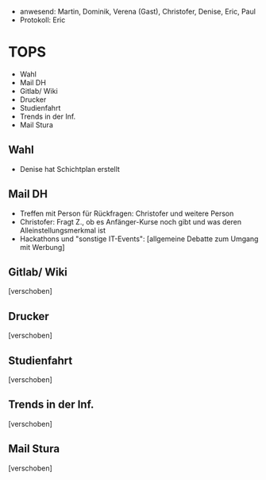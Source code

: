 ---
---

- anwesend: Martin, Dominik, Verena (Gast), Christofer, Denise, Eric, Paul
- Protokoll: Eric

# TOPS

- Wahl
- Mail DH
- Gitlab/ Wiki
- Drucker
- Studienfahrt
- Trends in der Inf.
- Mail Stura

## Wahl

- Denise hat Schichtplan erstellt

## Mail DH

- Treffen mit Person für Rückfragen: Christofer und weitere Person
- Christofer: Fragt Z., ob es Anfänger-Kurse noch gibt und was deren Alleinstellungsmerkmal ist
- Hackathons und "sonstige IT-Events": [allgemeine Debatte zum Umgang mit Werbung]

## Gitlab/ Wiki

[verschoben]

## Drucker

[verschoben]

## Studienfahrt

[verschoben]

## Trends in der Inf.

[verschoben]

## Mail Stura

[verschoben]
